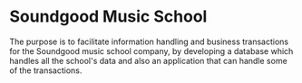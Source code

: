 # Soundgood Music School

The purpose is to facilitate information handling and business transactions for the Soundgood music school company, 
by developing a database which handles all the school's data and also an application that can handle some of the transactions. 


